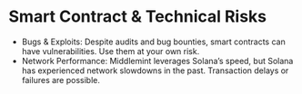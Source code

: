 # Smart Contract & Technical Risks

* Bugs & Exploits: Despite audits and bug bounties, smart contracts can have vulnerabilities. Use them at your own risk. &#x20;
* Network Performance: Middlemint leverages Solana’s speed, but Solana has experienced network slowdowns in the past. Transaction delays or failures are possible.
